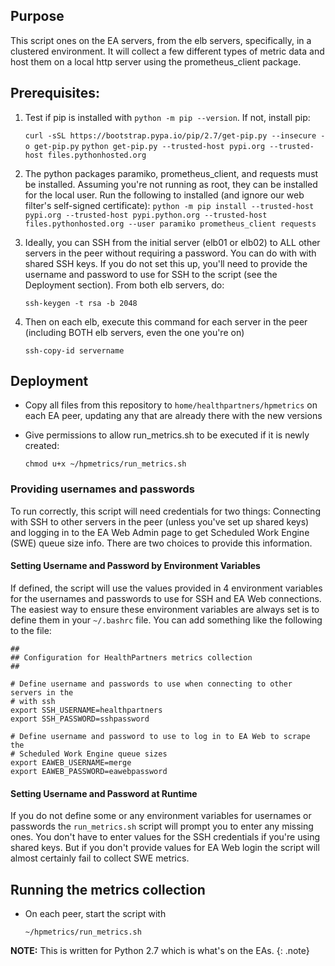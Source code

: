 ## Purpose
This script ones on the EA servers, from the elb servers, specifically, in a clustered environment. It will collect a few different types of metric data and host them on a local http server using the prometheus_client package.

## Prerequisites:
1.  Test if pip is installed with `python -m pip --version`. If not, install pip:

     ```curl -sSL https://bootstrap.pypa.io/pip/2.7/get-pip.py --insecure -o get-pip.py```
     ```python get-pip.py --trusted-host pypi.org --trusted-host files.pythonhosted.org```

1. The python packages paramiko, prometheus_client, and requests must be installed. Assuming you're not running as root, they can be installed for the local user. Run the following to installed (and ignore our web filter's self-signed certificate):
     ```python -m pip install --trusted-host pypi.org --trusted-host pypi.python.org --trusted-host files.pythonhosted.org --user paramiko prometheus_client requests```
1. Ideally, you can SSH from the initial server (elb01 or elb02) to ALL other servers in the peer without requiring a password. You can do with with shared SSH keys. If you do not set this up, you'll need to provide the username and password to use for SSH to the script (see the Deployment section). From both elb servers, do:

     ```ssh-keygen -t rsa -b 2048```

1. Then on each elb, execute this command for each server in the peer (including BOTH elb servers, even the one you're on)

     ```ssh-copy-id servername```

## Deployment
- Copy all files from this repository to `home/healthpartners/hpmetrics` on each EA peer, updating any that are already there with the new versions
- Give permissions to allow run_metrics.sh to be executed if it is newly created:

     ```chmod u+x ~/hpmetrics/run_metrics.sh```

### Providing usernames and passwords
To run correctly, this script will need credentials for two things: Connecting with SSH to other servers in the peer (unless you've set up shared keys) and logging in to the EA Web Admin page to get Scheduled Work Engine (SWE) queue size info. There are two choices to provide this information.

#### Setting Username and Password by Environment Variables
If defined, the script will use the values provided in 4 environment variables for the usernames and passwords to use for SSH and EA Web connections. The easiest way to ensure these environment variables are always set is to define them in your `~/.bashrc` file. You can add something like the following to the file:

```
##
## Configuration for HealthPartners metrics collection
##

# Define username and passwords to use when connecting to other servers in the
# with ssh
export SSH_USERNAME=healthpartners
export SSH_PASSWORD=sshpassword

# Define username and password to use to log in to EA Web to scrape the
# Scheduled Work Engine queue sizes
export EAWEB_USERNAME=merge
export EAWEB_PASSWORD=eawebpassword
```

#### Setting Username and Password at Runtime
If you do not define some or any environment variables for usernames or passwords the `run_metrics.sh` script will prompt you to enter any missing ones. You don't have to enter values for the SSH credentials if you're using shared keys. But if you don't provide values for EA Web login the script will almost certainly fail to collect SWE metrics.

## Running the metrics collection
- On each peer, start the script with

     ```~/hpmetrics/run_metrics.sh```


**NOTE:** This is written for Python 2.7 which is what's on the EAs.
{: .note}
